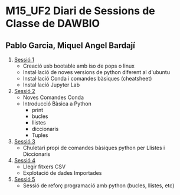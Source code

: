 # M15_UF2 Diari de Sessions de Classe de DAWBIO
## Pablo Garcia, Miquel Angel Bardají

1. [Sessió 1](https://github.com/mikibardaji/M15UF2_2021-22/tree/main/Sessio1_PreparacioEntorn "Sessió 1")
	- Creació usb bootable amb iso de pops o linux
	- Instal·lació de noves versions de python diferent al d'ubuntu
	- Instal·lació Conda i comandes bàsiques (cheatsheet)
	- Instal·lació Jupyter Lab
2. [Sessió 2](https://github.com/mikibardaji/M15UF2_2021-22/tree/main/Sessi%C3%B32_ComandesConda "Sessió 2")
	- Noves Comandes Conda
	- Introducció Bàsica a Python 
		- print
		- bucles
		- llistes
		- diccionaris
		- Tuples
3. [Sessió 3](https://github.com/mikibardaji/M15UF2_2021-22/tree/main/sessi%C3%B33_cheatsheetPython "Sessió 3")
	- Chuletari propi de comandes bàsiques python per Llistes i Diccionaris
4. [Sessió 4](https://github.com/mikibardaji/M15UF2_2021-22/tree/main/sessio4_ExplotacioFitxersCSV "Sessió 4")
	- Llegir fitxers CSV 
	- Explotació de dades Importades
5. [Sessió 5](https://github.com/mikibardaji/M15UF2_2021-22/blob/main/sessio3_exercicisInicialsPython/readme.md "Sessió5")
	- Sessió de reforç programació amb python (bucles, llistes, etc)

